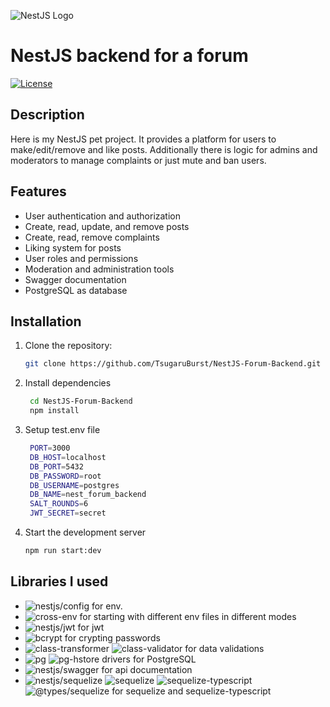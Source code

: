 ![NestJS Logo](https://nestjs.com/img/logo_text.svg) 
# NestJS backend for a forum

[![License](https://img.shields.io/badge/license-MIT-blue.svg)](https://opensource.org/licenses/MIT)

## Description
Here is my NestJS pet project. It provides a platform for users to make/edit/remove and like posts. Additionally there is logic for admins and moderators to manage complaints or just mute and ban users.

## Features
- User authentication and authorization
- Create, read, update, and remove posts
- Create, read, remove complaints
- Liking system for posts
- User roles and permissions
- Moderation and administration tools
- Swagger documentation
- PostgreSQL as database

## Installation

1. Clone the repository:

   ```bash
   git clone https://github.com/TsugaruBurst/NestJS-Forum-Backend.git

2. Install dependencies
   ```bash
    cd NestJS-Forum-Backend
    npm install

3. Setup test.env file
   ```bash
    PORT=3000
    DB_HOST=localhost
    DB_PORT=5432
    DB_PASSWORD=root
    DB_USERNAME=postgres
    DB_NAME=nest_forum_backend
    SALT_ROUNDS=6
    JWT_SECRET=secret

4. Start the development server
   ```bash
   npm run start:dev

## Libraries I used
- ![nestjs/config](https://img.shields.io/badge/nestjs%2Fconfig-yellowgreen?style=flat) for env.
- ![cross-env](https://img.shields.io/badge/cross--env-brightgreen?style=flat) for starting with different env files in different modes
- ![nestjs/jwt](https://img.shields.io/badge/nestjs%2Fjwt-red?style=flat) for jwt
- ![bcrypt](https://img.shields.io/badge/bcrypt-orange?style=flat) for crypting passwords
- ![class-transformer](https://img.shields.io/badge/class--transformer-yellow?style=flat) ![class-validator](https://img.shields.io/badge/class--validator-brightgreen?style=flat) for data validations
- ![pg](https://img.shields.io/badge/pg-lightblue?style=flat) ![pg-hstore](https://img.shields.io/badge/pg--hstore-blueviolet?style=flat) drivers for PostgreSQL
- ![nestjs/swagger](https://img.shields.io/badge/nestjs%2Fswagger-red?style=flat) for api documentation
- ![nestjs/sequelize](https://img.shields.io/badge/nestjs%2Fsequelize-blue?style=flat) ![sequelize](https://img.shields.io/badge/sequelize-blue?style=flat) ![sequelize-typescript](https://img.shields.io/badge/sequelize--typescript-blueviolet?style=flat) ![@types/sequelize](https://img.shields.io/badge/%40types%2Fsequelize-lightblue?style=flat) for sequelize and sequelize-typescript

